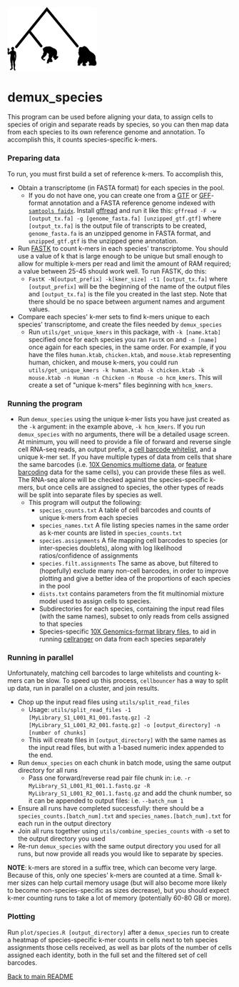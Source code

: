 <p>
<img src="../img/demux_species.png", width=200, alt="demux_species" />
</p>

# demux_species
This program can be used before aligning your data, to assign cells to species of origin and separate reads by species, so you can then map data from each species to its own reference genome and annotation. To accomplish this, it counts species-specific k-mers. 
### Preparing data
To run, you must first build a set of reference k-mers. To accomplish this,
* Obtain a transcriptome (in FASTA format) for each species in the pool.
  * If you do not have one, you can create one from a [GTF](http://genome.ucsc.edu/FAQ/FAQformat#format4) or [GFF](http://genome.ucsc.edu/FAQ/FAQformat#format3)-format annotation and a FASTA reference genome indexed with [`samtools faidx`](https://github.com/samtools/samtools). Install [gffread](https://github.com/gpertea/gffread) and run it like this: `gffread -F -w [output_tx.fa] -g [genome_fasta.fa] [unzipped_gtf.gtf]` where `[output_tx.fa]` is the output file of transcripts to be created, `genome_fasta.fa` is an unzipped genome in FASTA format, and `unzipped_gtf.gtf` is the unzipped gene annotation.
* Run [FASTK](https://github.com/thegenemyers/FASTK) to count k-mers in each species' transcriptome. You should use a value of k that is large enough to be unique but small enough to allow for multiple k-mers per read and limit the amount of RAM required; a value between 25-45 should work well. To run FASTK, do this:
  * `FastK -N[output_prefix] -k[kmer_size] -t1 [output_tx.fa]` where `[output_prefix]` will be the beginning of the name of the output files and `[output_tx.fa]` is the file you created in the last step. Note that there should be no space between argument names and argument values.
* Compare each species' k-mer sets to find k-mers unique to each species' transcriptome, and create the files needed by `demux_species`
  * Run `utils/get_unique_kmers` in this package, with `-k [name.ktab]` specified once for each species you ran `FastK` on and `-n [name]` once again for each species, in the same order. For example, if you have the files `human.ktab`, `chicken.ktab`, and `mouse.ktab` representing human, chicken, and mouse k-mers, you could run `utils/get_unique_kmers -k human.ktab -k chicken.ktab -k mouse.ktab -n Human -n Chicken -n Mouse -o hcm_kmers`. This will create a set of "unique k-mers" files beginning with `hcm_kmers`.
### Running the program
* Run `demux_species` using the unique k-mer lists you have just created as the `-k` argument: in the example above, `-k hcm_kmers`. If you run `demux_species` with no arguments, there will be a detailed usage screen. At minimum, you will need to provide a file of forward and reverse single cell RNA-seq reads, an output prefix, a [cell barcode whitelist](https://kb.10xgenomics.com/hc/en-us/articles/115004506263-What-is-a-barcode-whitelist), and a unique k-mer set. If you have multiple types of data from cells that share the same barcodes (i.e. [10X Genomics multiome data](https://www.10xgenomics.com/products/single-cell-multiome-atac-plus-gene-expression), or [feature barcoding](https://www.10xgenomics.com/support/software/cell-ranger/latest/getting-started/cr-what-is-feature-bc) data for the same cells), you can provide these files as well. The RNA-seq alone will be checked against the species-specific k-mers, but once cells are assigned to species, the other types of reads will be split into separate files by species as well.
  * This program will output the following:
    * `species_counts.txt` A table of cell barcodes and counts of unique k-mers from each species
    * `species_names.txt` A file listing species names in the same order as k-mer counts are listed in `species_counts.txt`
    * `species.assignments` A file mapping cell barcodes to species (or inter-species doublets), along with log likelihood ratios/confidence of assignments
    * `species.filt.assignments` The same as above, but filtered to (hopefully) exclude many non-cell barcodes, in order to improve plotting and give a better idea of the proportions of each species in the pool
    * `dists.txt` contains parameters from the fit multinomial mixture model used to assign cells to species.
    * Subdirectories for each species, containing the input read files (with the same names), subset to only reads from cells assigned to that species
    * Species-specific [10X Genomics-format library files](https://www.10xgenomics.com/support/software/cell-ranger/latest/analysis/inputs/cr-libraries-csv), to aid in running [cellranger](https://www.10xgenomics.com/support/software/cell-ranger/latest) on data from each species separately
### Running in parallel
Unfortunately, matching cell barcodes to large whitelists and counting k-mers can be slow. To speed up this process, `cellbouncer` has a way to split up data, run in parallel on a cluster, and join results.
* Chop up the input read files using `utils/split_read_files`
  * Usage: `utils/split_read_files -1 [MyLibrary_S1_L001_R1_001.fastq.gz] -2 [MyLibrary_S1_L001_R2_001.fastq.gz] -o [output_directory] -n [number of chunks]`
  * This will create files in `[output_directory]` with the same names as the input read files, but with a 1-based numeric index appended to the end.
* Run `demux_species` on each chunk in batch mode, using the same output directory for all runs
  * Pass one forward/reverse read pair file chunk in: i.e. `-r MyLibrary_S1_L001_R1_001.1.fastq.gz -R MyLibrary_S1_L001_R2_001.1.fastq.gz` and add the chunk number, so it can be appended to output files: i.e. `--batch_num 1`
* Ensure all runs have completed successfully: there should be a `species_counts.[batch_num].txt` and `species_names.[batch_num].txt` for each run in the output directory
* Join all runs together using `utils/combine_species_counts` with `-o` set to the output directory you used
* Re-run `demux_species` with the same output directory you used for all runs, but now provide all reads you would like to separate by species.

**NOTE**: k-mers are stored in a suffix tree, which can become very large. Because of this, only one species' k-mers are counted at a time. Small k-mer sizes can help curtail memory usage (but will also become more likely to become non-species-specific as sizes decrease), but you should expect k-mer counting runs to take a lot of memory (potentially 60-80 GB or more).
### Plotting
Run `plot/species.R [output_directory]` after a `demux_species` run to create a heatmap of species-specific k-mer counts in cells next to teh species assignments those cells received, as well as bar plots of the number of cells assigned each identity, both in the full set and the filtered set of cell barcodes.

[Back to main README](../README.md)
